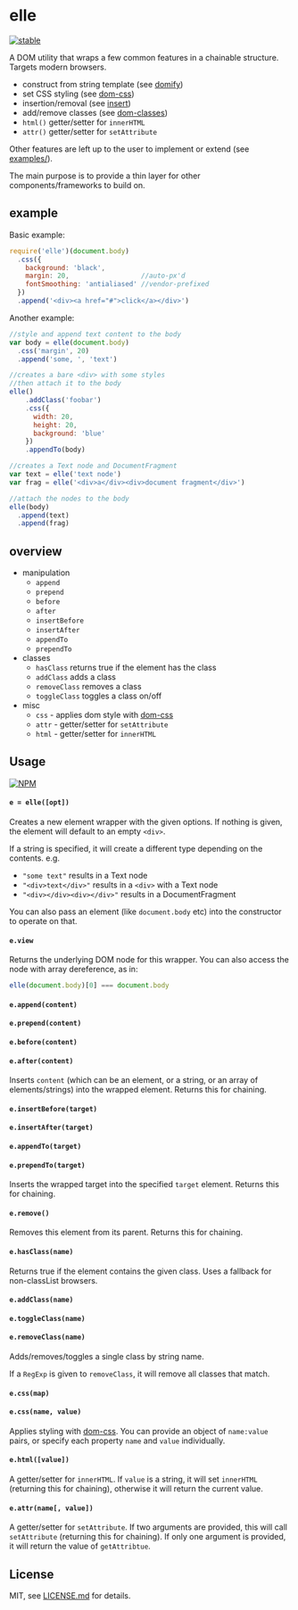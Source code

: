 # elle

[![stable](http://badges.github.io/stability-badges/dist/stable.svg)](http://github.com/badges/stability-badges)

A DOM utility that wraps a few common features in a chainable structure. Targets modern browsers.

- construct from string template (see [domify](https://www.npmjs.com/package/domify))
- set CSS styling (see [dom-css](https://www.npmjs.com/package/dom-css))
- insertion/removal (see [insert](https://www.npmjs.com/package/insert))
- add/remove classes (see [dom-classes](https://www.npmjs.com/package/dom-classes))
- `html()` getter/setter for `innerHTML`
- `attr()` getter/setter for `setAttribute`

Other features are left up to the user to implement or extend (see [examples/](examples/)). 

The main purpose is to provide a thin layer for other components/frameworks to build on. 

## example

Basic example:

```js
require('elle')(document.body)
  .css({
    background: 'black',
    margin: 20,                  //auto-px'd 
    fontSmoothing: 'antialiased' //vendor-prefixed
  })
  .append('<div><a href="#">click</a></div>')
```

Another example:

```js
//style and append text content to the body
var body = elle(document.body)
  .css('margin', 20)
  .append('some, ', 'text')

//creates a bare <div> with some styles
//then attach it to the body
elle()
    .addClass('foobar')
    .css({
      width: 20,
      height: 20,
      background: 'blue'
    })
    .appendTo(body)

//creates a Text node and DocumentFragment
var text = elle('text node')
var frag = elle('<div>a</div><div>document fragment</div>')

//attach the nodes to the body
elle(body)
  .append(text)
  .append(frag)
```

## overview

- manipulation
  - `append`
  - `prepend`
  - `before`
  - `after`
  - `insertBefore`
  - `insertAfter`
  - `appendTo`
  - `prependTo`
- classes
  - `hasClass` returns true if the element has the class
  - `addClass` adds a class 
  - `removeClass` removes a class
  - `toggleClass` toggles a class on/off
- misc
  - `css` - applies dom style with [dom-css](https://www.npmjs.com/package/dom-classes)
  - `attr` - getter/setter for `setAttribute`
  - `html` - getter/setter for `innerHTML`

## Usage

[![NPM](https://nodei.co/npm/elle.png)](https://nodei.co/npm/elle/)

#### `e = elle([opt])`

Creates a new element wrapper with the given options. If nothing is given, the element will default to an empty `<div>`.

If a string is specified, it will create a different type depending on the contents. e.g.

- `"some text"` results in a Text node
- `"<div>text</div>"` results in a `<div>` with a Text node
- `"<div></div><div></div>"` results in a DocumentFragment

You can also pass an element (like `document.body` etc) into the constructor to operate on that. 

#### `e.view`

Returns the underlying DOM node for this wrapper. You can also access the node with array dereference, as in: 

```js
elle(document.body)[0] === document.body
```

#### `e.append(content)`
#### `e.prepend(content)`
#### `e.before(content)`
#### `e.after(content)`

Inserts `content` (which can be an element, or a string, or an array of elements/strings) into the wrapped element. Returns this for chaining.

#### `e.insertBefore(target)`
#### `e.insertAfter(target)`
#### `e.appendTo(target)`
#### `e.prependTo(target)`

Inserts the wrapped target into the specified `target` element. Returns this for chaining.

#### `e.remove()`

Removes this element from its parent. Returns this for chaining.

#### `e.hasClass(name)`

Returns true if the element contains the given class. Uses a fallback for non-classList browsers.

#### `e.addClass(name)`
#### `e.toggleClass(name)`
#### `e.removeClass(name)`

Adds/removes/toggles a single class by string name.

If a `RegExp` is given to `removeClass`, it will remove all classes that match.

#### `e.css(map)`
#### `e.css(name, value)`

Applies styling with [dom-css](https://www.npmjs.com/package/dom-classes). You can provide an object of `name:value` pairs, or specify each property `name` and `value` individually. 

#### `e.html([value])`

A getter/setter for `innerHTML`. If `value` is a string, it will set `innerHTML` (returning this for chaining), otherwise it will return the current value. 

#### `e.attr(name[, value])`

A getter/setter for `setAttribute`. If two arguments are provided, this will call `setAttribute` (returning this for chaining). If only one argument is provided, it will return the value of `getAttribtue`. 

## License

MIT, see [LICENSE.md](http://github.com/mattdesl/elle/blob/master/LICENSE.md) for details.
